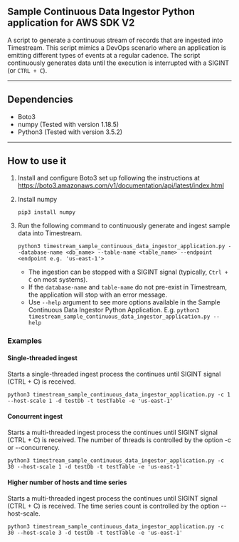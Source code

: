 ## Sample Continuous Data Ingestor Python application for AWS SDK V2

A script to generate a continuous stream of records that are ingested into Timestream. This script mimics a DevOps scenario where an application is emitting different types of events at a regular cadence. The script continuously generates data until the execution is interrupted with a SIGINT (or `CTRL + C`).

--- 
## Dependencies
- Boto3
- numpy (Tested with version 1.18.5)
- Python3 (Tested with version 3.5.2)

----
## How to use it

1. Install and configure Boto3 set up following the instructions at https://boto3.amazonaws.com/v1/documentation/api/latest/index.html

1. Install numpy 
	```
	pip3 install numpy
	```

1. Run the following command to continuously generate and ingest sample data into Timestream. 
   
    ```    
    python3 timestream_sample_continuous_data_ingestor_application.py --database-name <db_name> --table-name <table_name> --endpoint <endpoint e.g. 'us-east-1'>
    ```
    
    - The ingestion can be stopped with a SIGINT signal (typically, `Ctrl + C` on most systems).
    - If the `database-name` and `table-name` do not pre-exist in Timestream, the application will stop with an error message.
    - Use `--help` argument to see more options available in the Sample Continuous Data Ingestor Python Application.
     E.g. ```python3 timestream_sample_continuous_data_ingestor_application.py --help```
    
### Examples
#### Single-threaded ingest
Starts a single-threaded ingest process the continues until SIGINT signal (CTRL + C) is received.
```
python3 timestream_sample_continuous_data_ingestor_application.py -c 1 --host-scale 1 -d testDb -t testTable -e 'us-east-1'
```

#### Concurrent ingest

Starts a multi-threaded ingest process the continues until SIGINT signal (CTRL + C) is received. The number of threads is controlled by the option -c or --concurrency.
```
python3 timestream_sample_continuous_data_ingestor_application.py -c 30 --host-scale 1 -d testDb -t testTable -e 'us-east-1'
```

#### Higher number of hosts and time series

Starts a multi-threaded ingest process the continues until SIGINT signal (CTRL + C) is received. The time series count is controlled by the option --host-scale.

```
python3 timestream_sample_continuous_data_ingestor_application.py -c 30 --host-scale 3 -d testDb -t testTable -e 'us-east-1'
```





